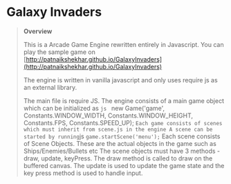 # Galaxy Invaders

> **Overview**
>
> This is a Arcade Game Engine rewritten entirely in Javascript. You can play
> the sample game on [http://patnaikshekhar.github.io/GalaxyInvaders](http://patnaikshekhar.github.io/GalaxyInvaders)
>
> The engine is written in vanilla javascript and only uses require js as an
> external library.
>
> The main file is require JS. The engine consists of a main game object which can be initialized as
`js
` new Game('game', Constants.WINDOW_WIDTH,
      Constants.WINDOW_HEIGHT, Constants.FPS, Constants.SPEED_UP);
`
> Each game consists of scenes which must inherit from scene.js in the engine
> A scene can be started by running
`js
` game.startScene('menu');
`
> Each scene consists of Scene Objects. These are the actual objects in the game such as Ships/Enemies/Bullets etc
> The scene objects must have 3 methods - draw, update, keyPress. The draw method is called to draw on the buffered canvas. The update is used to update the game state and the key press method is used to handle input.
